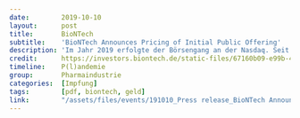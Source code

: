 ```yaml
---
date:        2019-10-10
layout:      post
title:       BioNTech
subtitle:    'BioNTech Announces Pricing of Initial Public Offering'
description: 'Im Jahr 2019 erfolgte der Börsengang an der Nasdaq. Seit dem 10. Oktober 2019 wird Biontech öffentlich als American Depository Shares (ADS) an der amerikanischen Börse Nasdaq Global Select Market unter dem Tickersymbol BNTX gehandelt.'
credit:      https://investors.biontech.de/static-files/67160b09-e99b-480f-b84b-cbe8c074a89a
timeline:    P(l)andemie
group:       Pharmaindustrie
categories:  [Impfung]
tags:        [pdf, biontech, geld]
link:        "/assets/files/events/191010_Press release_BioNTech Announces Pricing of Initial Public Offering_Final.pdf"
---
```

<object data="{{ page.link }}" style='height:calc(100vh - 400px); width: 100%' type='application/pdf'></object>

